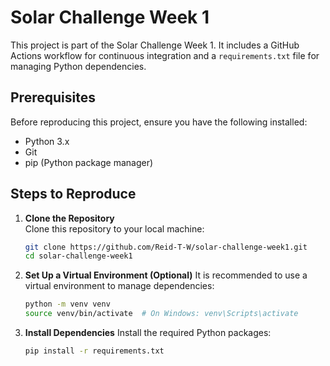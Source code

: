 # Solar Challenge Week 1

This project is part of the Solar Challenge Week 1. It includes a GitHub Actions workflow for continuous integration and a `requirements.txt` file for managing Python dependencies.

## Prerequisites

Before reproducing this project, ensure you have the following installed:

- Python 3.x
- Git
- pip (Python package manager)

## Steps to Reproduce

1. **Clone the Repository**  
    Clone this repository to your local machine:
    ```bash
    git clone https://github.com/Reid-T-W/solar-challenge-week1.git
    cd solar-challenge-week1
    ```


2. **Set Up a Virtual Environment (Optional)**
    It is recommended to use a virtual environment to manage dependencies:
    ```bash
    python -m venv venv
    source venv/bin/activate  # On Windows: venv\Scripts\activate
    ```

3. **Install Dependencies**
    Install the required Python packages:
    ```bash
    pip install -r requirements.txt
    ```